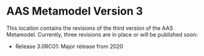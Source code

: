 # AAS Metamodel Version 3

This location contains the revisions of the third version of the AAS Metamodel. Currently, three revisions are in place or will be published soon:
- Release 3.0RC01: Major release from 2020
